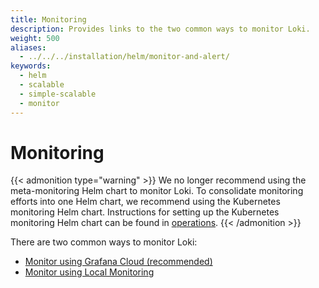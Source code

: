 ```yaml
---
title: Monitoring
description: Provides links to the two common ways to monitor Loki.
weight: 500
aliases:
  - ../../../installation/helm/monitor-and-alert/
keywords:
  - helm 
  - scalable
  - simple-scalable
  - monitor
---
```


# Monitoring

{{< admonition type="warning" >}}
We no longer recommend using the meta-monitoring Helm chart to monitor Loki. To consolidate monitoring efforts into one Helm chart, we recommend using the Kubernetes monitoring Helm chart. Instructions for setting up the Kubernetes monitoring Helm chart can be found in [operations](https://grafana.com/docs/loki/<LOKI_VERSION>/operations/meta-monitoring/).
{{< /admonition >}}


There are two common ways to monitor Loki:

- [Monitor using Grafana Cloud (recommended)](with-grafana-cloud/)
- [Monitor using Local Monitoring](with-local-monitoring/)
